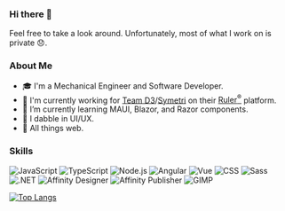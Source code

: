 ### Hi there 👋

Feel free to take a look around. Unfortunately, most of what I work on is private 😞.

### About Me
- 🎓 I'm a Mechanical Engineer and Software Developer.
- 💼 I'm currently working for [Team D3](https://teamd3.com/)/[Symetri](https://www.symetri.us/) on their [Ruler<sup>&reg;</sup>](https://teamd3.com/ruler) platform.
- 🌱 I’m currently learning MAUI, Blazor, and Razor components.
- 🎨 I dabble in UI/UX.
- 🖤 All things web.

### Skills

![JavaScript](https://img.shields.io/badge/-JavaScript-333333?style=flat&logo=javascript)
![TypeScript](https://img.shields.io/badge/-TypeScript-333333?style=flat&logo=typescript)
![Node.js](https://img.shields.io/badge/-Node.js-333333?style=flat&logo=node.js)
![Angular](https://img.shields.io/badge/-Angular-333333?style=flat&logo=angular)
![Vue](https://img.shields.io/badge/-Vue-333333?style=flat&logo=vue.js)
![CSS](https://img.shields.io/badge/-CSS-333333?style=flat&logo=css)
![Sass](https://img.shields.io/badge/-Sass-333333?style=flat&logo=sass)
![.NET](https://img.shields.io/badge/-.NET-333333?style=flat&logo=.net)
![Affinity Designer](https://img.shields.io/badge/-Affinity&nbsp;Designer-333333?style=flat&logo=affinitydesigner)
![Affinity Publisher](https://img.shields.io/badge/-Affinity&nbsp;Publisher-333333?style=flat&logo=affinitypublisher)
![GIMP](https://img.shields.io/badge/-GIMP-333333?style=flat&logo=gimp)

[![Top Langs](https://github-readme-stats.vercel.app/api/top-langs/?username=wesleyzloza&theme=transparent&layout=compact&hide_border=true)](https://github.com/anuraghazra/github-readme-stats)
